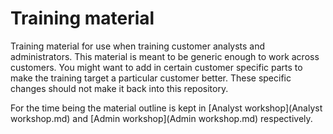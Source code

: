 # Training material

Training material for use when training customer analysts and administrators.
This material is meant to be generic enough to work across customers.
You might want to add in certain customer specific parts to make the training
target a particular customer better. These specific changes should not
make it back into this repository.

For the time being the material outline is kept in [Analyst workshop](Analyst workshop.md)
and [Admin workshop](Admin workshop.md) respectively.
